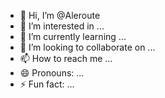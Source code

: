 - 👋 Hi, I’m @Aleroute
- 👀 I’m interested in ...
- 🌱 I’m currently learning ...
- 💞️ I’m looking to collaborate on ...
- 📫 How to reach me ...
- 😄 Pronouns: ...
- ⚡ Fun fact: ...

<!---
Aleroute/Aleroute is a ✨ special ✨ repository because its `README.md` (this file) appears on your GitHub profile.
You can click the Preview link to take a look at your changes.
--->
